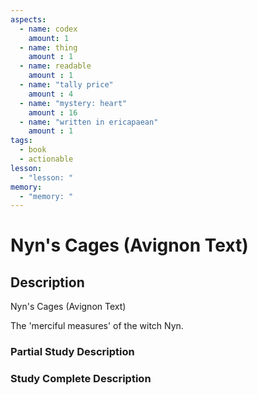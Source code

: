 ```yaml
---
aspects: 
  - name: codex
    amount: 1
  - name: thing
    amount : 1
  - name: readable
    amount : 1
  - name: "tally price"
    amount : 4
  - name: "mystery: heart"
    amount : 16
  - name: "written in ericapaean"
    amount : 1
tags:
  - book
  - actionable
lesson:
  - "lesson: "
memory:
  - "memory: "
---
```


# Nyn's Cages (Avignon Text)

## Description
Nyn's Cages (Avignon Text)

The 'merciful measures' of the witch Nyn.
### Partial Study Description

### Study Complete Description

